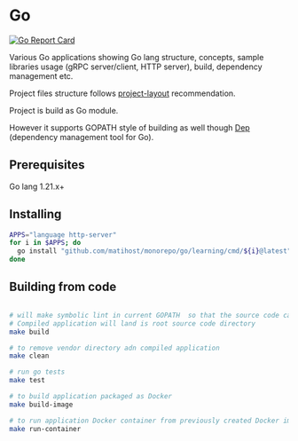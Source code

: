 # Go

[![Go Report Card](https://goreportcard.com/badge/github.com/matihost/monorepo/go/learning)](https://goreportcard.com/report/github.com/matihost/monorepo/go/learning)

Various Go applications showing Go lang structure, concepts, sample libraries usage (gRPC server/client, HTTP server), build, dependency management etc.

Project files structure follows [project-layout](https://github.com/golang-standards/project-layout) recommendation.

Project is build as Go module.

However it supports GOPATH style of building as well though [Dep](https://golang.github.io/dep/) (dependency management tool for Go).

## Prerequisites

Go lang 1.21.x+

## Installing

```bash
APPS="language http-server"
for i in $APPS; do
  go install "github.com/matihost/monorepo/go/learning/cmd/${i}@latest"
done
```

## Building from code

```bash

# will make symbolic lint in current GOPATH  so that the source code can be cloned into whatever localization on disk
# Compiled application will land is root source code directory
make build

# to remove vendor directory adn compiled application
make clean

# run go tests
make test

# to build application packaged as Docker
make build-image

# to run application Docker container from previously created Docker image
make run-container
```
